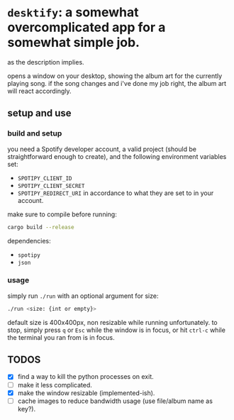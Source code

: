 # `desktify`: a somewhat overcomplicated app for a somewhat simple job.

as the description implies.

opens a window on your desktop, showing the album art for the currently playing song. if the song changes and i've done my job right, the album art will react accordingly. 

## setup and use

### build and setup

you need a Spotify developer account, a valid project (should be straightforward enough to create), and the following environment variables set: 
 - `SPOTIPY_CLIENT_ID`
 - `SPOTIPY_CLIENT_SECRET`
 - `SPOTIPY_REDIRECT_URI`
in accordance to what they are set to in your account.

make sure to compile before running: 
```bash
cargo build --release
```

dependencies: 
 - `spotipy`
 - `json`

### usage
simply run `./run` with an optional argument for size: 

```bash
./run <size: {int or empty}>
```

default size is 400x400px, non resizable while running unfortunately. to stop, simply press `q` or `Esc` while the window is in focus, or hit `ctrl-c` while the terminal you ran from is in focus. 

## TODOS

 - [x] find a way to kill the python processes on exit.
 - [ ] make it less complicated.
 - [x] make the window resizable (implemented-ish).
 - [ ] cache images to reduce bandwidth usage (use file/album name as key?). 

